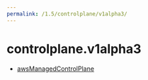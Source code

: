 ```yaml
---
permalink: /1.5/controlplane/v1alpha3/
---
```


# controlplane.v1alpha3



* [awsManagedControlPlane](awsManagedControlPlane.md)